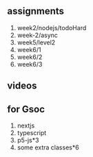 ## assignments
1. week2/nodejs/todoHard
2. week-2/async
10. week5/level2
11. week6/1
12. week6/2
13. week6/3

## videos


## for Gsoc
1. nextjs
2. typescript 
3. p5-js*3
4. some extra classes*6 




